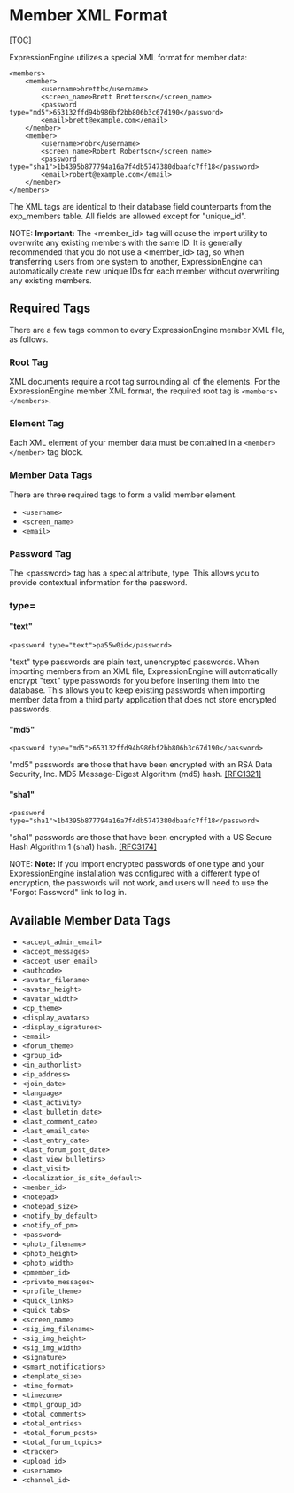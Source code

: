 <!--
    This source file is part of the open source project
    ExpressionEngine User Guide (https://github.com/ExpressionEngine/ExpressionEngine-User-Guide)

    @link      https://expressionengine.com/
    @copyright Copyright (c) 2003-2019, EllisLab Corp. (https://ellislab.com)
    @license   https://expressionengine.com/license Licensed under Apache License, Version 2.0
-->

# Member XML Format

[TOC]

ExpressionEngine utilizes a special XML format for member data:

    <members>
        <member>
            <username>brettb</username>
            <screen_name>Brett Bretterson</screen_name>
            <password type="md5">653132ffd94b986bf2bb806b3c67d190</password>
            <email>brett@example.com</email>
        </member>
        <member>
            <username>robr</username>
            <screen_name>Robert Robertson</screen_name>
            <password type="sha1">1b4395b877794a16a7f4db5747380dbaafc7ff18</password>
            <email>robert@example.com</email>
        </member>
    </members>

The XML tags are identical to their database field counterparts from the exp_members table. All fields are allowed except for "unique_id".

NOTE: **Important:** The &lt;member_id&gt; tag will cause the import utility to overwrite any existing members with the same ID. It is generally recommended that you do not use a &lt;member_id&gt; tag, so when transferring users from one system to another, ExpressionEngine can automatically create new unique IDs for each member without overwriting any existing members.

## Required Tags

There are a few tags common to every ExpressionEngine member XML file, as follows.

### Root Tag

XML documents require a root tag surrounding all of the elements. For the ExpressionEngine member XML format, the required root tag is `<members></members>`.

### Element Tag

Each XML element of your member data must be contained in a `<member></member>` tag block.

### Member Data Tags

There are three required tags to form a valid member element.

- `<username>`
- `<screen_name>`
- `<email>`

### Password Tag

The &lt;password&gt; tag has a special attribute, type. This allows you to provide contextual information for the password.

### type=

#### "text"

    <password type="text">pa55w0id</password>

"text" type passwords are plain text, unencrypted passwords. When importing members from an XML file, ExpressionEngine will automatically encrypt "text" type passwords for you before inserting them into the database. This allows you to keep existing passwords when importing member data from a third party application that does not store encrypted passwords.

#### "md5"

    <password type="md5">653132ffd94b986bf2bb806b3c67d190</password>

"md5" passwords are those that have been encrypted with an RSA Data Security, Inc. MD5 Message-Digest Algorithm (md5) hash. [[RFC1321]](http://www.faqs.org/rfcs/rfc1321.html)

#### "sha1"

    <password type="sha1">1b4395b877794a16a7f4db5747380dbaafc7ff18</password>

"sha1" passwords are those that have been encrypted with a US Secure Hash Algorithm 1 (sha1) hash. [[RFC3174]](http://www.faqs.org/rfcs/rfc3174.html)

NOTE: **Note:** If you import encrypted passwords of one type and your ExpressionEngine installation was configured with a different type of encryption, the passwords will not work, and users will need to use the "Forgot Password" link to log in.

## Available Member Data Tags

- `<accept_admin_email>`
- `<accept_messages>`
- `<accept_user_email>`
- `<authcode>`
- `<avatar_filename>`
- `<avatar_height>`
- `<avatar_width>`
- `<cp_theme>`
- `<display_avatars>`
- `<display_signatures>`
- `<email>`
- `<forum_theme>`
- `<group_id>`
- `<in_authorlist>`
- `<ip_address>`
- `<join_date>`
- `<language>`
- `<last_activity>`
- `<last_bulletin_date>`
- `<last_comment_date>`
- `<last_email_date>`
- `<last_entry_date>`
- `<last_forum_post_date>`
- `<last_view_bulletins>`
- `<last_visit>`
- `<localization_is_site_default>`
- `<member_id>`
- `<notepad>`
- `<notepad_size>`
- `<notify_by_default>`
- `<notify_of_pm>`
- `<password>`
- `<photo_filename>`
- `<photo_height>`
- `<photo_width>`
- `<pmember_id>`
- `<private_messages>`
- `<profile_theme>`
- `<quick_links>`
- `<quick_tabs>`
- `<screen_name>`
- `<sig_img_filename>`
- `<sig_img_height>`
- `<sig_img_width>`
- `<signature>`
- `<smart_notifications>`
- `<template_size>`
- `<time_format>`
- `<timezone>`
- `<tmpl_group_id>`
- `<total_comments>`
- `<total_entries>`
- `<total_forum_posts>`
- `<total_forum_topics>`
- `<tracker>`
- `<upload_id>`
- `<username>`
- `<channel_id>`
